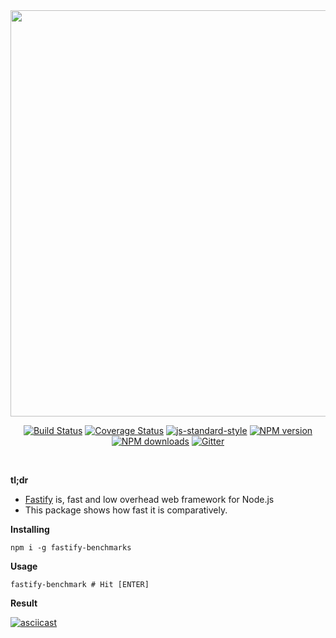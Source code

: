 <div align="center">
<img src="https://github.com/fastify/graphics/raw/master/full-logo.png" width="650" height="auto"/>
</div>

<div align="center">

[![Build Status](https://travis-ci.org/fastify/fastify.svg?branch=master)](https://travis-ci.org/fastify/fastify)
[![Coverage Status](https://coveralls.io/repos/github/fastify/fastify/badge.svg?branch=master)](https://coveralls.io/github/fastify/fastify?branch=master)
[![js-standard-style](https://img.shields.io/badge/code%20style-standard-brightgreen.svg?style=flat)](http://standardjs.com/)
[![NPM version](https://img.shields.io/npm/v/fastify.svg?style=flat)](https://www.npmjs.com/package/fastify)
[![NPM downloads](https://img.shields.io/npm/dm/fastify.svg?style=flat)](https://www.npmjs.com/package/fastify) [![Gitter](https://badges.gitter.im/gitterHQ/gitter.svg)](https://gitter.im/fastify)
</div>
<br />

**tl;dr**

* [Fastify](https://github.com/fastify/fastify) is, fast and low overhead web framework for Node.js
* This package shows how fast it is comparatively.

**Installing**

```
npm i -g fastify-benchmarks
```

**Usage**

```
fastify-benchmark # Hit [ENTER]
```

**Result**

[![asciicast](https://asciinema.org/a/46IUKnw4FlVoU9b4QZraZxKwa.png)](https://asciinema.org/a/46IUKnw4FlVoU9b4QZraZxKwa)
